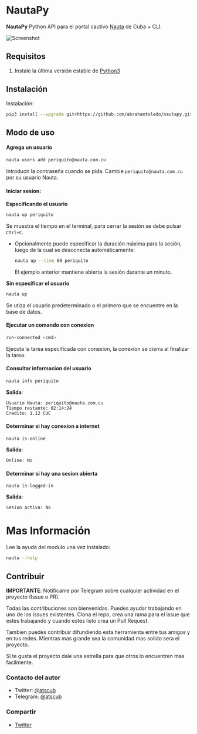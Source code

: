 # NautaPy

__NautaPy__ Python API para el portal cautivo [Nauta](https://secure.etecsa.net:8443/) de Cuba + CLI.

![Screenshot](../screenshots/screenshots/console-screenshot.png?raw=true)

## Requisitos

1. Instale la última versión estable de [Python3](https://www.python.org/downloads/)

## Instalación

Instalación:

```bash
pip3 install --upgrade git+https://github.com/abrahamtoledo/nautapy.git#v0.2.0
```

## Modo de uso

#### Agrega un usuario

```bash
nauta users add periquito@nauta.com.cu
```

Introducir la contraseña cuando se pida. Cambie `periquito@nauta.com.cu` por 
su usuario Nauta.

#### Iniciar sesion:

__Especificando el usuario__

```bash
nauta up periquito
```

Se muestra el tiempo en el terminal, para cerrar la sesión se debe pulsar `Ctrl+C`.

* Opcionalmente puede especificar la duración máxima para la sesión, luego de la cual se desconecta automáticamente:
    
    ```bash
    nauta up --time 60 periquito
    ```
    
    El ejemplo anterior mantiene abierta la sesión durante un minuto.

__Sin especificar el usuario__

```bash
nauta up
```
Se utiza el usuario predeterminado o el primero que se encuentre en la base de datos.


#### Ejecutar un comando con conexion

```bash
run-connected <cmd>
```
Ejecuta la tarea especificada con conexion, la conexion se cierra al finalizar la tarea.


#### Consultar informacion del usuario

```bash
nauta info periquito
```

__Salida__:

```text
Usuario Nauta: periquito@nauta.com.cu
Tiempo restante: 02:14:24
Credito: 1.12 CUC
```

#### Determinar si hay conexion a internet

```text
nauta is-online
```

__Salida__:
```text
Online: No
```

#### Determinar si hay una sesion abierta

```text
nauta is-logged-in
```

__Salida__:
```text
Sesion activa: No
```
    
# Mas Información

Lee la ayuda del modulo una vez instalado:

```bash
nauta --help
```

## Contribuir
__IMPORTANTE__: Notificame por Telegram sobre cualquier actividad en el proyecto (Issue o PR).

Todas las contribuciones son bienvenidas. Puedes ayudar trabajando en uno de los issues existentes. 
Clona el repo, crea una rama para el issue que estes trabajando y cuando estes listo crea un Pull Request.

Tambien puedes contribuir difundiendo esta herramienta entre tus amigos y en tus redes. Mientras
mas grande sea la comunidad mas solido sera el proyecto. 

Si te gusta el proyecto dale una estrella para que otros lo encuentren mas facilmente.

### Contacto del autor 

- Twitter: [@atscub](https://twitter.com/atscub)
- Telegram: [@atscub](https://t.me/atscub)


### Compartir
- [Twitter](https://twitter.com/intent/tweet?url=https%3A%2F%2Fgithub.com%2Fabrahamtoledo%2Fnautapy%2F&text=Python%20API%20para%20el%20portal%20cautivo%20Nauta%20de%20Cuba%20%2B%20CLI)
